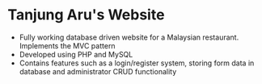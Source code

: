 # Tanjung Aru's Website

- Fully working database driven website for a Malaysian restaurant. Implements the MVC pattern
- Developed using PHP and MySQL
- Contains features such as a login/register system, storing form data in database and administrator
CRUD functionality
